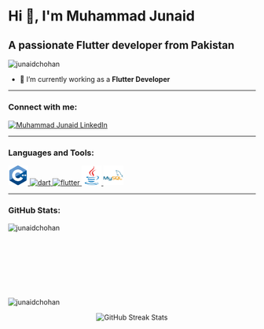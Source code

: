 # Hi 👋, I'm Muhammad Junaid
## A passionate Flutter developer from Pakistan

<p align="left"> 
  <img src="https://komarev.com/ghpvc/?username=junaidchohan&label=Profile%20views&color=0e75b6&style=flat" alt="junaidchohan" /> 
</p>

- 🌱 I’m currently working as a **Flutter Developer**

---

### Connect with me:
<p align="left">
  <a href="https://www.linkedin.com/in/muhammad-junaid-34b8ab280/" target="blank">
    <img align="center" src="https://raw.githubusercontent.com/rahuldkjain/github-profile-readme-generator/master/src/images/icons/Social/linked-in-alt.svg" alt="Muhammad Junaid LinkedIn" height="30" width="40" />
  </a>
</p>

---

### Languages and Tools:
<p align="left"> 
  <a href="https://www.w3schools.com/cpp/" target="_blank" rel="noreferrer"> 
    <img src="https://raw.githubusercontent.com/devicons/devicon/master/icons/cplusplus/cplusplus-original.svg" alt="cplusplus" width="40" height="40"/> 
  </a> 
  <a href="https://dart.dev" target="_blank" rel="noreferrer"> 
    <img src="https://www.vectorlogo.zone/logos/dartlang/dartlang-icon.svg" alt="dart" width="40" height="40"/> 
  </a> 
  <a href="https://flutter.dev" target="_blank" rel="noreferrer"> 
    <img src="https://www.vectorlogo.zone/logos/flutterio/flutterio-icon.svg" alt="flutter" width="40" height="40"/> 
  </a> 
  <a href="https://www.java.com" target="_blank" rel="noreferrer"> 
    <img src="https://raw.githubusercontent.com/devicons/devicon/master/icons/java/java-original.svg" alt="java" width="40" height="40"/> 
  </a> 
  <a href="https://www.mysql.com/" target="_blank" rel="noreferrer"> 
    <img src="https://raw.githubusercontent.com/devicons/devicon/master/icons/mysql/mysql-original-wordmark.svg" alt="mysql" width="40" height="40"/> 
  </a> 
</p>

---

### GitHub Stats:
<p align="left">
  <img align="left" src="https://github-readme-stats.vercel.app/api/top-langs?username=junaidchohan&show_icons=true&locale=en&layout=compact" alt="junaidchohan" width="400" height="150"/>
</p>

<p align="left">
  <img align="center" src="https://github-readme-stats.vercel.app/api?username=junaidchohan&show_icons=true&locale=en" alt="junaidchohan" width="400" height="150"/>
</p>

<p align="center">
  <img src="https://streak-stats.demolab.com/?user=junaidchohan" alt="GitHub Streak Stats" width="400" height="150"/>
</p>
